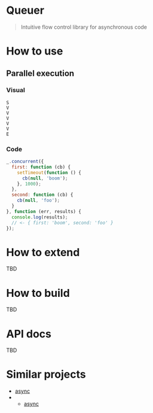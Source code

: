 # Queuer

> Intuitive flow control library for asynchronous code

# How to use

## Parallel execution

### Visual
```
S
V
V
V
V
V
E
```
### Code

```js
_.concurrent({
  first: function (cb) {
    setTimeout(function () {
      cb(null, 'boom');
    }, 1000);
  },
  second: function (cb) {
    cb(null, 'foo');
  }
}, function (err, results) {
  console.log(results);
  // <- { first: 'boom', second: 'foo' }
});
```

# How to extend

TBD

# How to build

TBD

# API docs

TBD

# Similar projects

* [async](https://github.com/caolan/async)
* * [async](https://github.com/caolan/async)
